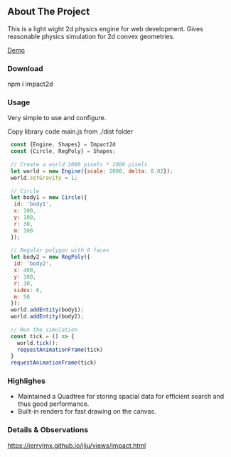 ## About The Project

This is a light wight 2d physics engine for web development. Gives reasonable physics simulation for 2d convex geometries.

[Demo](https://collide2d.web.app)

### Download

npm i impact2d

### Usage

Very simple to use and configure.

Copy library code main.js from ./dist folder

```js
 const {Engine, Shapes} = Impact2d
 const {Circle, RegPoly} = Shapes;
 
 // Create a world 2000 pixels * 2000 pixels
 let world = new Engine({scale: 2000, delta: 0.02});
 world.setGravity = 1;
 
 // Circle
 let body1 = new Circle({
  id: 'body1',
  x: 100,
  y: 100,
  r: 30,
  m: 100
 });
 
 // Regular polygon with 6 faces
 let body2 = new RegPoly({
  id: 'body2',
  x: 400,
  y: 100,
  r: 30,
  sides: 6,
  m: 50
 });
 world.addEntity(body1);
 world.addEntity(body2);
 
 // Run the simulation
 const tick = () => {
   world.tick();
   requestAnimationFrame(tick)
 }
 requestAnimationFrame(tick)
```

### Highlighes

- Maintained a Quadtree for storing spacial data for efficient search and thus good performance.
- Built-in renders for fast drawing on the canvas.


### Details & Observations
https://jerrylmx.github.io/jliu/views/impact.html

